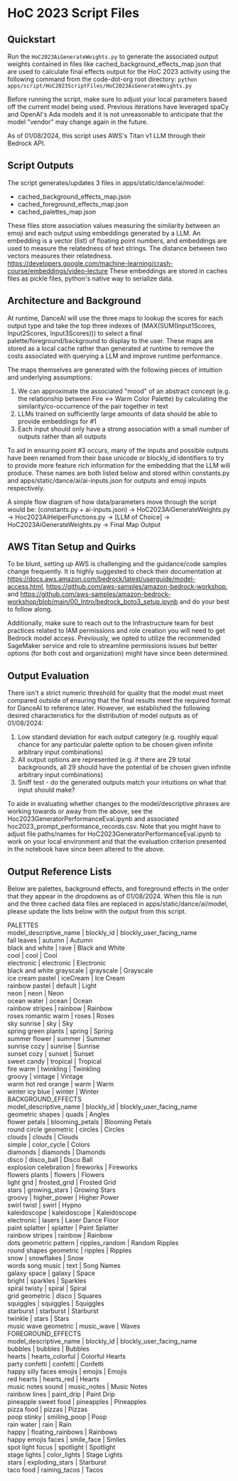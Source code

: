 # HoC 2023 Script Files

## Quickstart

Run the `HoC2023AiGenerateWeights.py` to generate the associated output weights contained in files like cached_background_effects_map.json that are used to calculate final effects output for the HoC 2023 activity using the following command from the code-dot-org root directory:
`python apps/script/HoC2023ScriptFiles/HoC2023AiGenerateWeights.py`

Before running the script, make sure to adjust your local parameters based off the current model being used. Previous iterations have leveraged spaCy and OpenAI's Ada models and it is not unreasonable to anticipate that the model "vendor" may change again in the future.

As of 01/08/2024, this script uses AWS's Titan v1 LLM through their Bedrock API.

## Script Outputs

The script generates/updates 3 files in apps/static/dance/ai/model:

- cached_background_effects_map.json
- cached_foreground_effects_map.json
- cached_palettes_map.json

These files store association values measuring the similarity between an emoji and each output using embeddings generated by a LLM.
An embedding is a vector (list) of floating point numbers, and embeddings are used to
measure the relatedness of text strings. The distance between two vectors measures
their relatedness. https://developers.google.com/machine-learning/crash-course/embeddings/video-lecture
These embeddings are stored in caches files as pickle files, python's native way to serialize data.

## Architecture and Background

At runtime, DanceAI will use the three maps to lookup the scores for each output type and take the top three indexes of (MAX(SUM(Input1Scores, Input2Scores, Input3Scores))) to select a final palette/foreground/background to display to the user. These maps are stored as a local cache rather than generated at runtime to remove the costs associated with querying a LLM and improve runtime performance.

The maps themselves are generated with the following pieces of intuition and underlying assumptions:

1. We can approximate the associated "mood" of an abstract concept (e.g. the relationship between Fire <-> Warm Color Palette) by calculating the similarity/co-occurrence of the pair together in text
2. LLMs trained on sufficiently large amounts of data should be able to provide embeddings for #1
3. Each input should only have a strong association with a small number of outputs rather than all outputs

To aid in ensuring point #3 occurs, many of the inputs and possible outputs have been renamed from their base unicode or blockly_id identifiers to try to provide more feature rich information for the embedding that the LLM will produce. These names are both listed below and stored within constants.py and apps/static/dance/ai/ai-inputs.json for outputs and emoji inputs respectively.

A simple flow diagram of how data/parameters move through the script would be:
(constants.py + ai-inputs.json) -> HoC2023AiGenerateWeights.py -> Hoc2023AiHelperFunctions.py -> [LLM of Choice] -> HoC2023AiGenerateWeights.py -> Final Map Output

## AWS Titan Setup and Quirks

To be blunt, setting up AWS is challenging and the guidance/code samples change frequently. It is highly suggested to check their documentation at https://docs.aws.amazon.com/bedrock/latest/userguide/model-access.html, https://github.com/aws-samples/amazon-bedrock-workshop, and https://github.com/aws-samples/amazon-bedrock-workshop/blob/main/00_Intro/bedrock_boto3_setup.ipynb and do your best to follow along.

Additionally, make sure to reach out to the Infrastructure team for best practices related to IAM permissions and role creation you will need to get Bedrock model access. Previously, we opted to utilize the recommended SageMaker service and role to streamline permissions issues but better options (for both cost and organization) might have since been determined.

## Output Evaluation

There isn't a strict numeric threshold for quality that the model must meet compared outside of ensuring that the final results meet the required format for DanceAI to reference later. However, we established the following desired characteristics for the distribution of model outputs as of 01/08/2024:

1. Low standard deviation for each output category (e.g. roughly equal chance for any particular palette option to be chosen given infinite arbitrary input combinations)
2. All output options are represented (e.g. if there are 29 total backgrounds, all 29 should have the potential of be chosen given infinite arbitrary input combinations)
3. Sniff test - do the generated outputs match your intuitions on what that input should make?

To aide in evaluating whether changes to the model/descriptive phrases are working towards or away from the above, see the Hoc2023GeneratorPerformanceEval.ipynb and associated hoc2023_prompt_performance_records.csv. Note that you might have to adjust file paths/names for HoC2023GeneratorPerformanceEval.ipynb to work on your local environment and that the evaluation criterion presented in the notebook have since been altered to the above.

## Output Reference Lists

Below are palettes, background effects, and foreground effects in the order that they appear in the dropdowns as of 01/08/2024. When this file is run and the three cached data files are replaced in apps/static/dance/ai/model, please update the lists below with the output from this script.

PALETTES  
model_descriptive_name | blockly_id | blockly_user_facing_name  
fall leaves | autumn | Autumn  
black and white | rave | Black and White  
cool | cool | Cool  
electronic | electronic | Electronic  
black and white grayscale | grayscale | Grayscale  
ice cream pastel | iceCream | Ice Cream  
rainbow pastel | default | Light  
neon | neon | Neon  
ocean water | ocean | Ocean  
rainbow stripes | rainbow | Rainbow  
roses romantic warm | roses | Roses  
sky sunrise | sky | Sky  
spring green plants | spring | Spring  
summer flower | summer | Summer  
sunrise cozy | sunrise | Sunrise  
sunset cozy | sunset | Sunset  
sweet candy | tropical | Tropical  
fire warm | twinkling | Twinkling  
groovy | vintage | Vintage  
warm hot red orange | warm | Warm  
winter icy blue | winter | Winter  
BACKGROUND_EFFECTS  
model_descriptive_name | blockly_id | blockly_user_facing_name  
geometric shapes | quads | Angles  
flower petals | blooming_petals | Blooming Petals  
round circle geometric | circles | Circles  
clouds | clouds | Clouds  
simple | color_cycle | Colors  
diamonds | diamonds | Diamonds  
disco | disco_ball | Disco Ball  
explosion celebration | fireworks | Fireworks  
flowers plants | flowers | Flowers  
light grid | frosted_grid | Frosted Grid  
stars | growing_stars | Growing Stars  
groovy | higher_power | Higher Power  
swirl twist | swirl | Hypno  
kaleidoscope | kaleidoscope | Kaleidoscope  
electronic | lasers | Laser Dance Floor  
paint splatter | splatter | Paint Splatter  
rainbow stripes | rainbow | Rainbow  
dots geometric pattern | ripples_random | Random Ripples  
round shapes geometric | ripples | Ripples  
snow | snowflakes | Snow  
words song music | text | Song Names  
galaxy space | galaxy | Space  
bright | sparkles | Sparkles  
spiral twisty | spiral | Spiral  
grid geometric | disco | Squares  
squiggles | squiggles | Squiggles  
starburst | starburst | Starburst  
twinkle | stars | Stars  
music wave geometric | music_wave | Waves  
FOREGROUND_EFFECTS  
model_descriptive_name | blockly_id | blockly_user_facing_name  
bubbles | bubbles | Bubbles  
hearts | hearts_colorful | Colorful Hearts  
party confetti | confetti | Confetti  
happy silly faces emojis | emojis | Emojis  
red hearts | hearts_red | Hearts  
music notes sound | music_notes | Music Notes  
rainbow lines | paint_drip | Paint Drip  
pineapple sweet food | pineapples | Pineapples  
pizza food | pizzas | Pizzas  
poop stinky | smiling_poop | Poop  
rain water | rain | Rain  
happy | floating_rainbows | Rainbows  
happy emojis faces | smile_face | Smiles  
spot light focus | spotlight | Spotlight  
stage lights | color_lights | Stage Lights  
stars | exploding_stars | Starburst  
taco food | raining_tacos | Tacos
